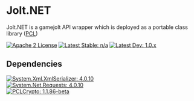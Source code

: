 # Jolt.NET
Jolt.NET is a gamejolt API wrapper which is deployed as a portable class library ([PCL](https://msdn.microsoft.com/en-us/library/gg597391(v=vs.110).aspx))

[![Apache 2 License](http://img.shields.io/badge/license-Apache_2-blue.svg?style=flat-square)](https://github.com/MagnusMogens/Jolt.NET/blob/master/LICENSE)
[![Latest Stable: n/a](https://img.shields.io/badge/latest_stable-n/a-green.svg?style=flat-square)]()
[![Latest Dev: 1.0.x](https://img.shields.io/badge/latest_dev-1.0.x-yellow.svg?style=flat-square)]()

## Dependencies ##
[![System.Xml.XmlSerializer: 4.0.10](https://img.shields.io/badge/System.Xml.XmlSerializer-4.0.10-green.svg?style=flat-square)](https://www.nuget.org/packages/System.Xml.XmlSerializer/4.0.10)  
[![System.Net.Requests: 4.0.10](https://img.shields.io/badge/System.Net.Requests-4.0.10-green.svg?style=flat-square)](https://www.nuget.org/packages/System.Net.Requests/4.0.10)  
[![PCLCrypto: 1.1.86-beta](https://img.shields.io/badge/PCLCrypto-1.1.86--beta-yellow.svg?style=flat-square)](https://github.com/aarnott/pclcrypto/)
